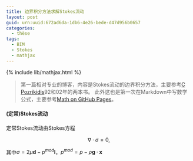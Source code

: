 ```yaml
---
title: 边界积分方法求解Stokes流动
layout: post
guid: urn:uuid:672ad6da-1db6-4e26-bede-d47d956b0657
categories:
  - thèse
tags:
  - BIM
  - Stokes
  - mathjax
---
```


{% include lib/mathjax.html %}

> 第一篇相对专业的博客，内容是Stokes流动的边界积分方法，主要参考[C Pozrikidis](http://dehesa.freeshell.org/)92和02年的两本书。
> 此外这也是第一次在Markdown中写数学公式，主要参考[Math on GitHub Pages](http://g14n.info/2014/09/math-on-github-pages/)。

#### (定常)Stokes流动
定常Stokes流动由Stokes方程

$$\nabla\cdotp\sigma=0,$$

其中$\sigma=2\mu\mathbf{d}-p^{mod}\mathbf{I}$，$p^{mod}=p-\rho\mathbf{g}\cdotp\mathbf{x}$

